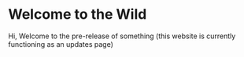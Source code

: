# Welcome to the Wild
Hi, Welcome to the pre-release of something (this website is currently functioning as an updates page)



